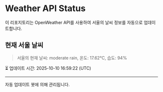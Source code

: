 
# Weather API Status

이 리포지토리는 OpenWeather API를 사용하여 서울의 날씨 정보를 자동으로 업데이트합니다.

## 현재 서울 날씨
> 서울의 현재 날씨: moderate rain, 온도: 17.62°C, 습도: 94%

⏳ 업데이트 시간: 2025-10-10 16:59:22 (UTC)

---
자동 업데이트 봇에 의해 관리됩니다.
